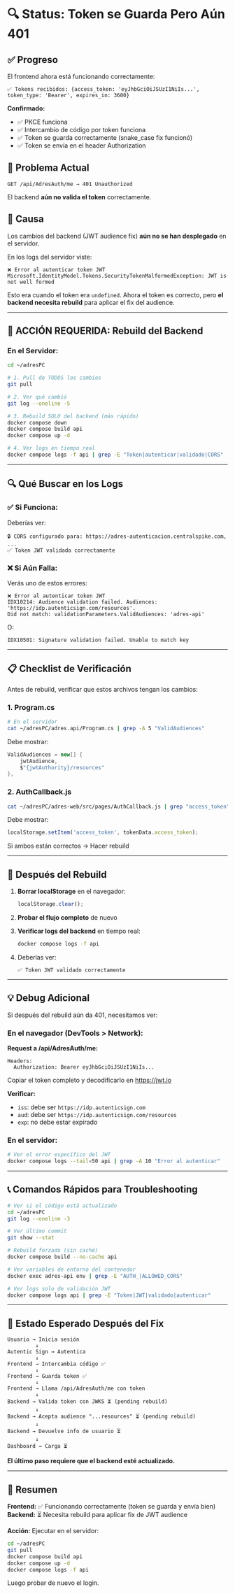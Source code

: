 # 🔍 Status: Token se Guarda Pero Aún 401

## ✅ Progreso

El frontend ahora está funcionando correctamente:
```
✅ Tokens recibidos: {access_token: 'eyJhbGciOiJSUzI1NiIs...', token_type: 'Bearer', expires_in: 3600}
```

**Confirmado:**
- ✅ PKCE funciona
- ✅ Intercambio de código por token funciona
- ✅ Token se guarda correctamente (snake_case fix funcionó)
- ✅ Token se envía en el header Authorization

## 🔴 Problema Actual

```
GET /api/AdresAuth/me → 401 Unauthorized
```

El backend **aún no valida el token** correctamente.

## 🎯 Causa

Los cambios del backend (JWT audience fix) **aún no se han desplegado** en el servidor.

En los logs del servidor viste:
```
❌ Error al autenticar token JWT
Microsoft.IdentityModel.Tokens.SecurityTokenMalformedException: JWT is not well formed
```

Esto era cuando el token era `undefined`. Ahora el token es correcto, pero **el backend necesita rebuild** para aplicar el fix del audience.

---

## 🚀 ACCIÓN REQUERIDA: Rebuild del Backend

### En el Servidor:

```bash
cd ~/adresPC

# 1. Pull de TODOS los cambios
git pull

# 2. Ver qué cambió
git log --oneline -5

# 3. Rebuild SOLO del backend (más rápido)
docker compose down
docker compose build api
docker compose up -d

# 4. Ver logs en tiempo real
docker compose logs -f api | grep -E "Token|autenticar|validado|CORS"
```

---

## 🔍 Qué Buscar en los Logs

### ✅ Si Funciona:

Deberías ver:
```
🔒 CORS configurado para: https://adres-autenticacion.centralspike.com, ...
✅ Token JWT validado correctamente
```

### ❌ Si Aún Falla:

Verás uno de estos errores:
```
❌ Error al autenticar token JWT
IDX10214: Audience validation failed. Audiences: 'https://idp.autenticsign.com/resources'. 
Did not match: validationParameters.ValidAudiences: 'adres-api'
```

O:
```
IDX10501: Signature validation failed. Unable to match key
```

---

## 📋 Checklist de Verificación

Antes de rebuild, verificar que estos archivos tengan los cambios:

### 1. Program.cs
```bash
# En el servidor
cat ~/adresPC/adres.api/Program.cs | grep -A 5 "ValidAudiences"
```

Debe mostrar:
```csharp
ValidAudiences = new[] { 
    jwtAudience,                      
    $"{jwtAuthority}/resources"       
},
```

### 2. AuthCallback.js
```bash
cat ~/adresPC/adres-web/src/pages/AuthCallback.js | grep "access_token"
```

Debe mostrar:
```javascript
localStorage.setItem('access_token', tokenData.access_token);
```

Si ambos están correctos → Hacer rebuild

---

## 🧪 Después del Rebuild

1. **Borrar localStorage** en el navegador:
   ```javascript
   localStorage.clear();
   ```

2. **Probar el flujo completo** de nuevo

3. **Verificar logs del backend** en tiempo real:
   ```bash
   docker compose logs -f api
   ```

4. Deberías ver:
   ```
   ✅ Token JWT validado correctamente
   ```

---

## 💡 Debug Adicional

Si después del rebuild aún da 401, necesitamos ver:

### En el navegador (DevTools > Network):

**Request a /api/AdresAuth/me:**
```
Headers:
  Authorization: Bearer eyJhbGciOiJSUzI1NiIs...
```

Copiar el token completo y decodificarlo en https://jwt.io

**Verificar:**
- `iss`: debe ser `https://idp.autenticsign.com`
- `aud`: debe ser `https://idp.autenticsign.com/resources`
- `exp`: no debe estar expirado

### En el servidor:

```bash
# Ver el error específico del JWT
docker compose logs --tail=50 api | grep -A 10 "Error al autenticar"
```

---

## 📞 Comandos Rápidos para Troubleshooting

```bash
# Ver si el código está actualizado
cd ~/adresPC
git log --oneline -3

# Ver último commit
git show --stat

# Rebuild forzado (sin caché)
docker compose build --no-cache api

# Ver variables de entorno del contenedor
docker exec adres-api env | grep -E "AUTH_|ALLOWED_CORS"

# Ver logs solo de validación JWT
docker compose logs api | grep -E "Token|JWT|validado|autenticar"
```

---

## 🎯 Estado Esperado Después del Fix

```
Usuario → Inicia sesión
         ↓
Autentic Sign → Autentica
         ↓
Frontend → Intercambia código ✅
         ↓
Frontend → Guarda token ✅
         ↓
Frontend → Llama /api/AdresAuth/me con token
         ↓
Backend → Valida token con JWKS ⏳ (pending rebuild)
         ↓
Backend → Acepta audience "...resources" ⏳ (pending rebuild)
         ↓
Backend → Devuelve info de usuario ⏳
         ↓
Dashboard → Carga ⏳
```

**El último paso requiere que el backend esté actualizado.**

---

## 📄 Resumen

**Frontend:** ✅ Funcionando correctamente (token se guarda y envía bien)  
**Backend:** ⏳ Necesita rebuild para aplicar fix de JWT audience  

**Acción:** Ejecutar en el servidor:
```bash
cd ~/adresPC
git pull
docker compose build api
docker compose up -d
docker compose logs -f api
```

Luego probar de nuevo el login.
